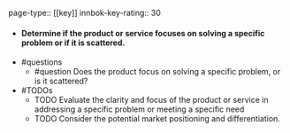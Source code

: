 page-type:: [[key]]
innbok-key-rating:: 30
- #### Determine if the product or service focuses on solving a specific problem or if it is scattered.
- #questions
  - #question Does the product focus on solving a specific problem, or is it scattered?
- #TODOs
  - TODO Evaluate the clarity and focus of the product or service in addressing a specific problem or meeting a specific need
  - TODO  Consider the potential market positioning and differentiation.



